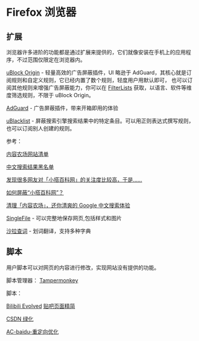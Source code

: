 # Firefox 浏览器

## 扩展

浏览器许多进阶的功能都是通过扩展来提供的，它们就像安装在手机上的应用程序，不过范围仅限定在浏览器内。

[uBlock Origin](https://github.com/gorhill/uBlock) - 轻量高效的广告屏蔽插件，UI 略逊于 AdGuard，其核心就是订阅规则和自定义规则，它已经内置了数个规则，轻度用户用默认即可， 也可以订阅其他规则来增强广告屏蔽能力，你可以在 [FilterLists](https://filterlists.com/) 获取，以语言、软件等维度筛选规则，不限于 uBlock Origin。

[AdGuard](https://adguard.com/) - 广告屏蔽插件，带来开箱即用的体验

[uBlacklist](https://github.com/iorate/uBlacklist) - 屏蔽搜索引擎搜索结果中的特定条目。可以用正则表达式撰写规则，也可以订阅别人创建的规则。

参考：

[内容农场网站清单](https://github.com/wdmpa/content-farm-list)

[中文搜索结果黑名单](https://github.com/cobaltdisco/Google-Chinese-Results-Blocklist)

[发现很多网友对「小搭百科网」的关注度比较高，于是……](https://www.v2ex.com/t/806684?p=1)

[如何屏蔽“小搭百科网”？](https://github.com/cobaltdisco/Google-Chinese-Results-Blocklist/issues/50)

[清理「内容农场」，还你清爽的 Google 中文搜索体验](https://sspai.com/post/69407)

[SingleFile](https://github.com/gildas-lormeau/SingleFile) - 可以完整地保存网页,包括样式和图片

[沙拉查词](https://saladict.crimx.com/) - 划词翻译，支持多种字典

## 脚本

用户脚本可以对网页的内容进行修改，实现网站没有提供的功能。

脚本管理器： [Tampermonkey](https://www.tampermonkey.net/)

脚本：

[Bilibili Evolved](https://github.com/the1812/Bilibili-Evolved)
[贴吧页面精简](https://greasyfork.org/zh-CN/scripts/23687-贴吧页面精简)

[CSDN 绿化](https://greasyfork.org/zh-CN/scripts/378351-持续更新-csdn广告完全过滤-人性化脚本优化-不用再登录了-让你体验令人惊喜的崭新csdn)

[AC-baidu-重定向优化](https://greasyfork.org/zh-CN/scripts/14178-ac-baidu-%E9%87%8D%E5%AE%9A%E5%90%91%E4%BC%98%E5%8C%96%E7%99%BE%E5%BA%A6%E6%90%9C%E7%8B%97%E8%B0%B7%E6%AD%8C%E5%BF%85%E5%BA%94%E6%90%9C%E7%B4%A2-favicon-%E5%8F%8C%E5%88%97)